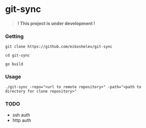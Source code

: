 # git-sync
  
> #### ! This project is under development !
  
### Getting

```
git clone https://github.com/eikoshelev/git-sync
``` 
```
cd git-sync
```  
```
go build
```
  
### Usage

```
./git-sync -repo="<url to remote repository>" -path="<path to directory for clone repository>"
```  
  
### TODO
  
* ssh auth
* http auth
